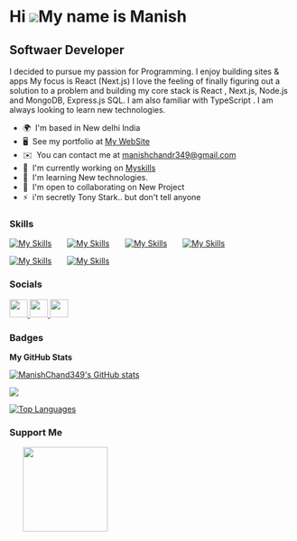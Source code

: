 Hi ![](https://user-images.githubusercontent.com/18350557/176309783-0785949b-9127-417c-8b55-ab5a4333674e.gif)My name is Manish
==============================================================================================================================

Softwaer Developer
------------------

I decided to pursue my passion for Programming. I enjoy building sites & apps My focus is React (Next.js) I love the feeling of finally figuring out a solution to a problem and building my core stack is React , Next.js, Node.js and MongoDB, Express.js SQL. I am also familiar with TypeScript . I am always looking to learn new technologies.

* 🌍  I'm based in New delhi India
* 🖥️  See my portfolio at [My WebSite](http://portfoliomanish.vercel.app/)
* ✉️  You can contact me at [manishchandr349@gmail.com](mailto:manishchandr349@gmail.com)
* 🚀  I'm currently working on [Myskills](http://portfoliomanish.vercel.app/)
* 🧠  I'm learning New technologies.
* 🤝  I'm open to collaborating on New Project
* ⚡  i'm secretly Tony Stark.. but don't tell anyone


### Skills

[![My Skills](https://skillicons.dev/icons?i=html,css)](https://skillicons.dev) &nbsp;&nbsp;&nbsp;&nbsp;&nbsp; [![My Skills](https://skillicons.dev/icons?i=bootstrap,tailwind,scss)](https://skillicons.dev) &nbsp;&nbsp;&nbsp;&nbsp;&nbsp; [![My Skills](https://skillicons.dev/icons?i=js,ts)](https://skillicons.dev) &nbsp;&nbsp;&nbsp;&nbsp;&nbsp; [![My Skills](https://skillicons.dev/icons?i=react,next)](https://skillicons.dev) &nbsp;&nbsp;&nbsp;&nbsp;&nbsp; <br/> 

[![My Skills](https://skillicons.dev/icons?i=nodejs,express)](https://skillicons.dev) &nbsp;&nbsp;&nbsp;&nbsp;&nbsp;  [![My Skills](https://skillicons.dev/icons?i=java,py)](https://skillicons.dev) &nbsp;&nbsp;&nbsp;&nbsp;&nbsp;


### Socials

<p align="left"> <a href="https://discord.com/users/manishbarudi" target="_blank" rel="noreferrer"> <picture> <source media="(prefers-color-scheme: dark)" srcset="undefined" /> <source media="(prefers-color-scheme: light)" srcset="https://raw.githubusercontent.com/danielcranney/readme-generator/main/public/icons/socials/discord.svg" /> <img src="https://raw.githubusercontent.com/danielcranney/readme-generator/main/public/icons/socials/discord.svg" width="32" height="32" /> </picture> </a> <a href="https://www.github.com/ManishChand349" target="_blank" rel="noreferrer"> <picture> <source media="(prefers-color-scheme: dark)" srcset="https://raw.githubusercontent.com/danielcranney/readme-generator/main/public/icons/socials/github-dark.svg" /> <source media="(prefers-color-scheme: light)" srcset="https://raw.githubusercontent.com/danielcranney/readme-generator/main/public/icons/socials/github.svg" /> <img src="https://raw.githubusercontent.com/danielcranney/readme-generator/main/public/icons/socials/github.svg" width="32" height="32" /> </picture> </a> <a href="https://www.linkedin.com/in/manishchand349/" target="_blank" rel="noreferrer"> <picture> <source media="(prefers-color-scheme: dark)" srcset="https://raw.githubusercontent.com/danielcranney/readme-generator/main/public/icons/socials/linkedin-dark.svg" /> <source media="(prefers-color-scheme: light)" srcset="https://raw.githubusercontent.com/danielcranney/readme-generator/main/public/icons/socials/linkedin.svg" /> <img src="https://raw.githubusercontent.com/danielcranney/readme-generator/main/public/icons/socials/linkedin.svg" width="32" height="32" /> </picture> </a></p>


### Badges

<b>My GitHub Stats</b>

<a href="http://www.github.com/ManishChand349"><img src="https://github-readme-stats.vercel.app/api?username=ManishChand349&show_icons=true&hide=&count_private=true&title_color=0891b2&text_color=ffffff&icon_color=0891b2&bg_color=1c1917&hide_border=true&show_icons=true" alt="ManishChand349's GitHub stats" /></a>

<a href="http://www.github.com/ManishChand349"><img src="https://github-readme-streak-stats.herokuapp.com/?user=ManishChand349&stroke=ffffff&background=1c1917&ring=0891b2&fire=0891b2&currStreakNum=ffffff&currStreakLabel=0891b2&sideNums=ffffff&sideLabels=ffffff&dates=ffffff&hide_border=true" /></a>

<a href="https://github.com/ManishChand349" align="left"><img src="https://github-readme-stats.vercel.app/api/top-langs/?username=ManishChand349&langs_count=10&title_color=0891b2&text_color=ffffff&icon_color=0891b2&bg_color=1c1917&hide_border=true&locale=en&custom_title=Top%20%Languages" alt="Top Languages" /></a>

### Support Me

<ul style="list-style-type: none; margin: 0;">

<li style="display: inline-block; margin-right: 0.25rem;"><a href="https://www.buymeacoffee.com/manishbarudi"><img src="https://cdn.buymeacoffee.com/buttons/v2/default-yellow.png" width="150"/></a></li>

</ul>
